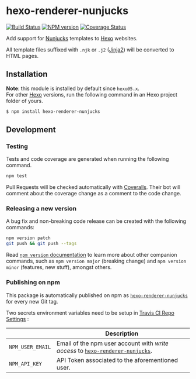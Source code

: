 # hexo-renderer-nunjucks

[![Build Status](https://travis-ci.com/hexojs/hexo-renderer-nunjucks.svg?branch=master)](https://travis-ci.com/hexojs/hexo-renderer-nunjucks)  [![NPM version](https://badge.fury.io/js/hexo-renderer-nunjucks.svg)](http://badge.fury.io/js/hexo-renderer-nunjucks) [![Coverage Status](https://img.shields.io/coveralls/hexojs/hexo-renderer-nunjucks.svg)](https://coveralls.io/r/hexojs/hexo-renderer-nunjucks?branch=master)

Add support for [Nunjucks] templates to [Hexo] websites.

All template files suffixed with `.njk` or `.j2` ([Jinja2]) will be converted
to HTML pages.

## Installation

**Note**: this module is installed by default since `hexo@5.x`.<br>
For other [Hexo] versions, run the following command in an Hexo project folder of yours.

``` bash
$ npm install hexo-renderer-nunjucks
```

## Development

### Testing

Tests and code coverage are generated when running the following command.

```bash
npm test
```

Pull Requests will be checked automatically with [Coveralls]. Their bot
will comment about the coverage change as a comment to the code change.

### Releasing a new version

A bug fix and non-breaking code release can be created with the following commands:

```bash
npm version patch
git push && git push --tags
```

Read [`npm version` documentation](https://docs.npmjs.com/cli/version)
to learn more about other companion commands,
such as `npm version major` (breaking change)
and `npm version minor` (features, new stuff), amongst others.

### Publishing on npm

This package is automatically published on npm as
[`hexo-renderer-nunjucks`][npm-pkg] for every new Git tag.

Two secrets environment variables need to be setup in [Travis CI Repo Settings](https://travis-ci.com/hexojs/hexo-renderer-nunjucks/settings) :

|                       | Description
| ---                   | ---
| `NPM_USER_EMAIL`      | Email of the npm user account with _write access_ to [`hexo-renderer-nunjucks`][npm-pkg].
| `NPM_API_KEY`         | API Token associated to the aforementioned user.


[Nunjucks]: https://mozilla.github.io/nunjucks/
[Jinja2]: https://palletsprojects.com/p/jinja/
[Hexo]: https://hexo.io/

[npm-pkg]: https://npmjs.com/hexo-renderer-nunjucks
[Coveralls]: https://coveralls.io/github/hexojs/hexo-renderer-nunjucks
